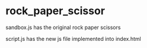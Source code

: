 # rock_paper_scissor

sandbox.js has the original rock paper scissors 

script.js has the new js file implemented into index.html